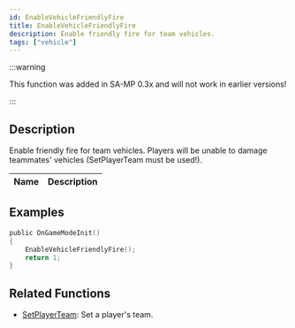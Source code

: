 ```yaml
---
id: EnableVehicleFriendlyFire
title: EnableVehicleFriendlyFire
description: Enable friendly fire for team vehicles.
tags: ["vehicle"]
---
```


:::warning

This function was added in SA-MP 0.3x and will not work in earlier versions!

:::

## Description

Enable friendly fire for team vehicles. Players will be unable to damage teammates' vehicles (SetPlayerTeam must be used!).

| Name | Description |
| ---- | ----------- |


## Examples

```c
public OnGameModeInit()
{
    EnableVehicleFriendlyFire();
    return 1;
}
```

## Related Functions

- [SetPlayerTeam](../functions/SetPlayerTeam): Set a player's team.
